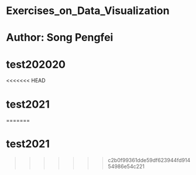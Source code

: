 # Exercises_on_Data_Visualization
# Author: Song Pengfei
# test202020
<<<<<<< HEAD
# test2021
=======
# test2021
>>>>>>> c2b0f99361dde59df623944fd91454986e54c221